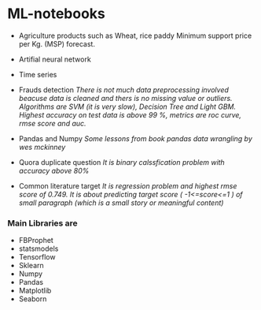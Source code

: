 # ML-notebooks

* Agriculture products such as Wheat, rice paddy Minimum support price per Kg. (MSP) forecast.

* Artifial neural network

* Time series 

* Frauds detection 
*There is not much data preprocessing involved beacuse data is cleaned 
and thers is no missing value or outliers.
Algorithms are SVM (it is very slow), Decision Tree and Light GBM. Highest accuracy on test data is above 99 %, metrics are roc curve, rmse score and auc.*

* Pandas and Numpy 
*Some lessons from book pandas data wrangling by wes mckinney*

* Quora duplicate question
*It is binary calssfication problem with accuracy above 80%*

* Common literature target
*It is regression problem and highest rmse score of 0.749. It is about predicting target score ( -1<=score<=1 ) of small paragraph (which is a small story or meaningful content)*


### Main Libraries are 
* FBProphet
* statsmodels
* Tensorflow
* Sklearn
* Numpy 
* Pandas
* Matplotlib
* Seaborn
